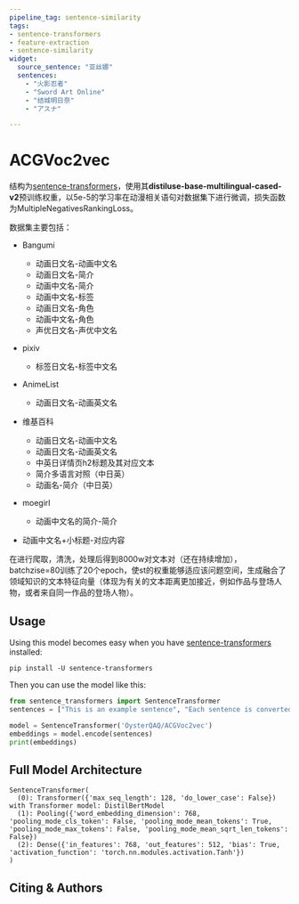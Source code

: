 ```yaml
---
pipeline_tag: sentence-similarity
tags:
- sentence-transformers
- feature-extraction
- sentence-similarity
widget:
  source_sentence: "亚丝娜"
  sentences:
    - "火影忍者"
    - "Sword Art Online"
    - "结城明日奈"
    - "アスナ"

---
```


# ACGVoc2vec

结构为[sentence-transformers](https://github.com/UKPLab/sentence-transformers)，使用其**distiluse-base-multilingual-cased-v2**预训练权重，以5e-5的学习率在动漫相关语句对数据集下进行微调，损失函数为MultipleNegativesRankingLoss。

数据集主要包括：

* Bangumi

  * 动画日文名-动画中文名
  * 动画日文名-简介
  * 动画中文名-简介
  * 动画中文名-标签
  * 动画日文名-角色
  * 动画中文名-角色
  * 声优日文名-声优中文名

* pixiv

  * 标签日文名-标签中文名
* AnimeList

  * 动画日文名-动画英文名

* 维基百科

  * 动画日文名-动画中文名
  * 动画日文名-动画英文名
  * 中英日详情页h2标题及其对应文本
  * 简介多语言对照（中日英）
  * 动画名-简介（中日英）  

* moegirl

  * 动画中文名的简介-简介
* 动画中文名+小标题-对应内容

在进行爬取，清洗，处理后得到8000w对文本对（还在持续增加），batchzise=80训练了20个epoch，使st的权重能够适应该问题空间，生成融合了领域知识的文本特征向量（体现为有关的文本距离更加接近，例如作品与登场人物，或者来自同一作品的登场人物）。

## Usage

Using this model becomes easy when you have [sentence-transformers](https://www.SBERT.net) installed:

```
pip install -U sentence-transformers
```

Then you can use the model like this:

```python
from sentence_transformers import SentenceTransformer
sentences = ["This is an example sentence", "Each sentence is converted"]

model = SentenceTransformer('OysterQAQ/ACGVoc2vec')
embeddings = model.encode(sentences)
print(embeddings)
```


## Full Model Architecture

```
SentenceTransformer(
  (0): Transformer({'max_seq_length': 128, 'do_lower_case': False}) with Transformer model: DistilBertModel 
  (1): Pooling({'word_embedding_dimension': 768, 'pooling_mode_cls_token': False, 'pooling_mode_mean_tokens': True, 'pooling_mode_max_tokens': False, 'pooling_mode_mean_sqrt_len_tokens': False})
  (2): Dense({'in_features': 768, 'out_features': 512, 'bias': True, 'activation_function': 'torch.nn.modules.activation.Tanh'})
)
```

## Citing & Authors

<!--- Describe where people can find more information -->